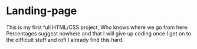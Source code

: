 # Landing-page

This is my first full HTML/CSS project, Who knows where we go from here. Percentages suggest nowhere and that I will give up coding once I get on to the difficult stuff and rofl I already find this hard.